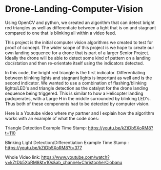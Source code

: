 # Drone-Landing-Computer-Vision
Using OpenCV and python, we created an algorithm that can detect bright red triangles as well as differentiate between a light that is on and stagnant compared to one that is blinking all within a video feed.

This project is the initial computer vision algorithms we created to test for proof of concept. 
The wider scope of this project is we hope to create our own landing sequence for a drone that is part of a larger Senior Project. 
Ideally the drone will be able to detect some kind of pattern on a landing doc/station and then re-orientate itself using the indicators detected.

In this code, the bright red triangle is the first indicator.
Differentiating between blinking lights and stagnant lights is important as well and is the second indicator. 
We wanted to use a combination of flashing/blinking lights/LED's and triangle detection as the catalyst for the drone landing sequence being triggered.
This is similar to how a Helicopter landing padoperates, with a Large H in the middle surrounded by blinking LED's.
Thus both of these components had to be detected by computer vision. 

Here is a Youtube video where my partner and I explain how the algorithm works with an example of what the code does:

Triangle Detection Example Time Stamp: https://youtu.be/kZtDb5XoRM8?t=110

Blinking Light Detection/Differentiation Example Time Stamp : https://youtu.be/kZtDb5XoRM8?t=377 

Whole Video link: https://www.youtube.com/watch?v=kZtDb5XoRM8&t=10s&ab_channel=ChristopherCiobanu
